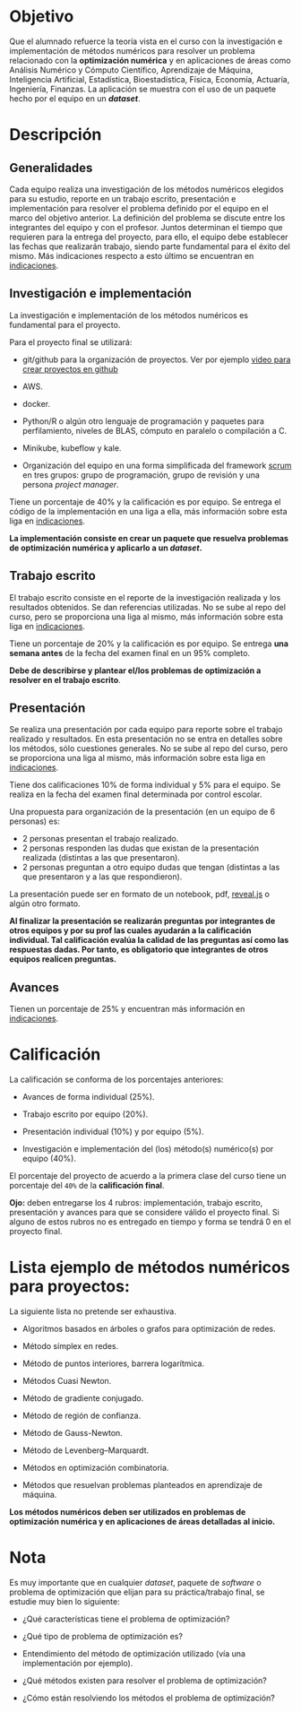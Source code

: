 # Objetivo

Que el alumnado refuerce la teoría vista en el curso con la investigación e implementación de métodos numéricos para resolver un problema  relacionado con la **optimización numérica** y en aplicaciones de áreas como Análisis Numérico y Cómputo Científico, Aprendizaje de Máquina, Inteligencia Artificial, Estadística, Bioestadística, Física, Economía, Actuaría, Ingeniería, Finanzas. La aplicación se muestra con el uso de un paquete hecho por el equipo en un ***dataset***.

# Descripción

## Generalidades

Cada equipo realiza una investigación de los métodos numéricos elegidos para su estudio, reporte en un trabajo escrito, presentación e implementación para resolver el problema definido por el equipo en el marco del objetivo anterior. La definición del problema se discute entre los integrantes del equipo y con el profesor. Juntos determinan el tiempo que requieren para la entrega del proyecto, para ello, el equipo debe establecer las fechas que realizarán trabajo, siendo parte fundamental para el éxito del mismo. Más indicaciones respecto a esto último se encuentran en [indicaciones](indicaciones).

## Investigación e implementación

La investigación e implementación de los métodos numéricos es fundamental para el proyecto. 

Para el proyecto final se utilizará:

* git/github para la organización de proyectos. Ver por ejemplo [video para crear proyectos en github](https://youtu.be/z4Xpif7HI04)

* AWS.

* docker.

* Python/R o algún otro lenguaje de programación y paquetes para perfilamiento, niveles de BLAS, cómputo en paralelo o compilación a C.

* Minikube, kubeflow y kale.

* Organización del equipo en una forma simplificada del framework [scrum](https://www.youtube.com/watch?v=b02ZkndLk1Y&feature=emb_logo) en tres grupos: grupo de programación, grupo de revisión y una persona *project manager*.

Tiene un porcentaje de 40% y la calificación es por equipo. Se entrega el código de la implementación en una liga a ella, más información sobre esta liga en [indicaciones](indicaciones).

**La implementación consiste en crear un paquete que resuelva problemas de optimización numérica y aplicarlo a un *dataset*.**

## Trabajo escrito

El trabajo escrito consiste en el reporte de la investigación realizada y los resultados obtenidos. Se dan referencias utilizadas. No se sube al repo del curso, pero se proporciona una liga al mismo, más información sobre esta liga en [indicaciones](indicaciones).

Tiene un porcentaje de 20% y la calificación es por equipo. Se entrega **una semana antes** de la fecha del examen final en un 95% completo.

**Debe de describirse y plantear el/los problemas de optimización a resolver en el trabajo escrito**.

## Presentación

Se realiza una presentación por cada equipo para reporte sobre el trabajo realizado y resultados. En esta presentación no se entra en detalles sobre los métodos, sólo cuestiones generales. No se sube al repo del curso, pero se proporciona una liga al mismo, más información sobre esta liga en [indicaciones](indicaciones).


Tiene dos calificaciones 10% de forma individual y 5% para el equipo. Se realiza en la fecha del examen final determinada por control escolar. 


Una propuesta para organización de la presentación (en un equipo de 6 personas) es:

* 2 personas presentan el trabajo realizado.
* 2 personas responden las dudas que existan de la presentación realizada (distintas a las que presentaron).
* 2 personas preguntan a otro equipo dudas que tengan (distintas a las que presentaron y a las que respondieron).

La presentación puede ser en formato de un notebook, pdf, [reveal.js](https://github.com/hakimel/reveal.js/) o algún otro formato.

**Al finalizar la presentación se realizarán preguntas por integrantes de otros equipos y por su prof las cuales ayudarán a la calificación individual. Tal calificación evalúa la calidad de las preguntas así como las respuestas dadas. Por tanto, es obligatorio que integrantes de otros equipos realicen preguntas.**

## Avances

Tienen un porcentaje de 25% y encuentran más información en [indicaciones](indicaciones).

# Calificación

La calificación se conforma de los porcentajes anteriores: 

* Avances de forma individual (25%).

* Trabajo escrito por equipo (20%).

* Presentación individual (10%) y por equipo (5%).

* Investigación e implementación del (los) método(s) numérico(s) por equipo (40%).

El porcentaje del proyecto de acuerdo a la primera clase del curso tiene un porcentaje del `40%` de la **calificación final**.

**Ojo:** deben entregarse los 4 rubros: implementación, trabajo escrito, presentación y avances para que se considere válido el proyecto final. Si alguno de estos rubros no es entregado en tiempo y forma se tendrá 0 en el proyecto final.

# Lista ejemplo de métodos numéricos para proyectos:

La siguiente lista no pretende ser exhaustiva.

* Algoritmos basados en árboles o grafos para optimización de redes.

* Método símplex en redes.

* Método de puntos interiores, barrera logarítmica.

* Métodos Cuasi Newton.

* Método de gradiente conjugado.

* Método de región de confianza.

* Método de Gauss-Newton.

* Método de Levenberg–Marquardt.

* Métodos en optimización combinatoria.

* Métodos que resuelvan problemas planteados en aprendizaje de máquina.

**Los métodos numéricos deben ser utilizados en problemas de optimización numérica y en aplicaciones de áreas detalladas al inicio.**


# Nota

Es muy importante que en cualquier *dataset*, paquete de *software* o problema de optimización que elijan para su práctica/trabajo final, se estudie muy bien lo siguiente:

* ¿Qué características tiene el problema de optimización?

* ¿Qué tipo de problema de optimización es?

* Entendimiento del método de optimización utilizado (vía una implementación por ejemplo).

* ¿Qué métodos existen para resolver el problema de optimización?

* ¿Cómo están resolviendo los métodos el problema de optimización?

